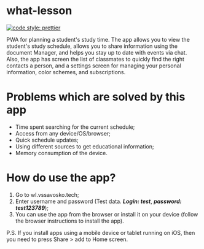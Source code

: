 # what-lesson
[![code style: prettier](https://img.shields.io/badge/code_style-prettier-ff69b4.svg?style=flat-square)](https://github.com/prettier/prettier)

PWA for planning a student's study time. The app allows you to view the student's study schedule, allows you to share information using the document Manager, and helps you stay up to date with events via chat. Also, the app has screen the list of classmates to quickly find the right contacts a person, and a settings screen for managing your personal information, color schemes, and subscriptions.

# Problems which are solved by this app
* Time spent searching for the current schedule;
* Access from any device/OS/browser;
* Quick schedule updates;
* Using different sources to get educational information;
* Memory consumption of the device.

# How do use the app?
1. Go to wl.vssavosko.tech;
2. Enter username and password (Test data. ***Login: test***, ***password: test123789***);
3. You can use the app from the browser or install it on your device (follow the browser instructions to install the app).

P.S. If you install apps using a mobile device or tablet running on iOS, then you need to press Share > add to Home screen.
